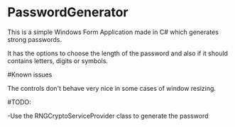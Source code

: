 # PasswordGenerator
This is a simple Windows Form Application made in C# which generates strong passwords.

It has the options to choose the length of the password and also if it should contains letters, digits or symbols.



#Known issues



The controls don't behave very nice in some cases of window resizing.





#TODO:

-Use the RNGCryptoServiceProvider class to generate the password